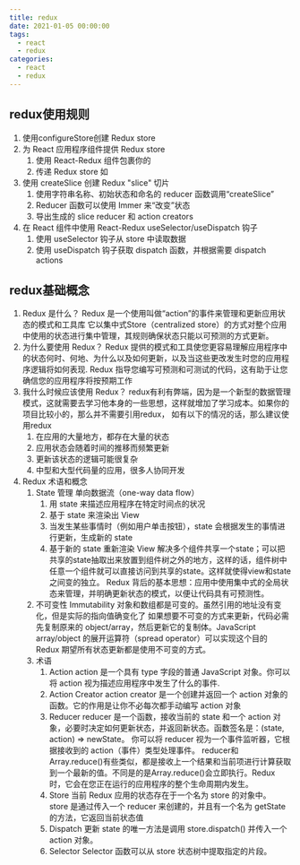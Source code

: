 ```yaml
---
title: redux
date: 2021-01-05 00:00:00
tags: 
  - react
  - redux
categories: 
  - react
  - redux
---
```


## redux使用规则
1. 使用configureStore创建 Redux store
2. 为 React 应用程序组件提供 Redux store
    1. 使用 React-Redux <Provider> 组件包裹你的 <App />
    2. 传递 Redux store 如 <Provider store={store}>
3. 使用 createSlice 创建 Redux "slice" 切片
    1. 使用字符串名称、初始状态和命名的 reducer 函数调用“createSlice”
    2. Reducer 函数可以使用 Immer 来“改变”状态
    3. 导出生成的 slice reducer 和 action creators
4. 在 React 组件中使用 React-Redux useSelector/useDispatch 钩子
    1. 使用 useSelector 钩子从 store 中读取数据
    2. 使用 useDispatch 钩子获取 dispatch 函数，并根据需要 dispatch actions

## redux基础概念
1. Redux 是什么？
   Redux 是一个使用叫做“action”的事件来管理和更新应用状态的模式和工具库 它以集中式Store（centralized store）的方式对整个应用中使用的状态进行集中管理，其规则确保状态只能以可预测的方式更新。
2. 为什么要使用 Redux？
   Redux 提供的模式和工具使您更容易理解应用程序中的状态何时、何地、为什么以及如何更新，以及当这些更改发生时您的应用程序逻辑将如何表现. Redux 指导您编写可预测和可测试的代码，这有助于让您确信您的应用程序将按预期工作
3. 我什么时候应该使用 Redux？
   redux有利有弊端，因为是一个新型的数据管理模式，这就需要去学习他本身的一些思想，这样就增加了学习成本。如果你的项目比较小的，那么并不需要引用redux，
   如有以下的情况的话，那么建议使用redux
   1. 在应用的大量地方，都存在大量的状态
   2. 应用状态会随着时间的推移而频繁更新
   3. 更新该状态的逻辑可能很复杂
   4. 中型和大型代码量的应用，很多人协同开发
4. Redux 术语和概念
   1. State 管理
      单向数据流（one-way data flow）
      1. 用 state 来描述应用程序在特定时间点的状况
      2. 基于 state 来渲染出 View
      3. 当发生某些事情时（例如用户单击按钮），state 会根据发生的事情进行更新，生成新的 state
      4. 基于新的 state 重新渲染 View
      解决多个组件共享一个state；可以把共享的state抽取出来放置到组件树之外的地方，这样的话，组件树中任意一个组件就可以直接访问到共享的state。这样就使得view和state之间变的独立。
      Redux 背后的基本思想：应用中使用集中式的全局状态来管理，并明确更新状态的模式，以便让代码具有可预测性。
   2. 不可变性 Immutability
      对象和数组都是可变的。虽然引用的地址没有变化，但是实际的指向值确变化了
      如果想要不可变的方式来更新，代码必需先复制原来的 object/array，然后更新它的复制体。JavaScript array/object 的展开运算符（spread operator）可以实现这个目的
      Redux 期望所有状态更新都是使用不可变的方式。
   3. 术语
      1. Action
         action 是一个具有 type 字段的普通 JavaScript 对象。你可以将 action 视为描述应用程序中发生了什么的事件.
      2. Action Creator
         action creator 是一个创建并返回一个 action 对象的函数。它的作用是让你不必每次都手动编写 action 对象
      3. Reducer
         reducer 是一个函数，接收当前的 state 和一个 action 对象，必要时决定如何更新状态，并返回新状态。函数签名是：(state, action) => newState。 你可以将 reducer 视为一个事件监听器，它根据接收到的 action（事件）类型处理事件。
         reducer和Array.reduce()有些类似，都是接收上一个结果和当前项进行计算获取到一个最新的值。不同是的是Array.reduce()会立即执行。Redux 时，它会在您正在运行的应用程序的整个生命周期内发生。
      4. Store
         当前 Redux 应用的状态存在于一个名为 store 的对象中。
         store 是通过传入一个 reducer 来创建的，并且有一个名为 getState 的方法，它返回当前状态值
      5. Dispatch
         更新 state 的唯一方法是调用 store.dispatch() 并传入一个 action 对象。
      6. Selector
         Selector 函数可以从 store 状态树中提取指定的片段。
   





